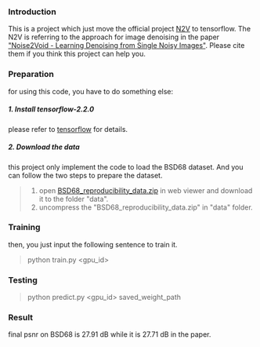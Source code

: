 ### Introduction

This is a project which just move the official project [N2V](https://github.com/juglab/n2v) to tensorflow. The N2V is referring to the approach for image denoising in the paper ["Noise2Void - Learning Denoising from Single Noisy Images"](https://arxiv.org/abs/1811.10980). Please cite them if you think this project can help you.

### Preparation
for using this code, you have to do something else:

##### 1. Install tensorflow-2.2.0
please refer to [tensorflow](https://tensorflow.google.com/) for details.

##### 2. Download the data
this project only implement the code to load the BSD68 dataset. And you can follow the two steps to prepare the dataset.
>1. open [BSD68_reproducibility_data.zip](https://cloud.mpi-cbg.de/index.php/s/pbj89sV6n6SyM29/download/) in web viewer and download it to the folder "data".
>2. uncompress the "BSD68_reproducibility_data.zip" in "data" folder.

### Training

then, you just input the following sentence to train it.

> python train.py <gpu_id>

### Testing
> python predict.py <gpu_id> saved_weight_path

### Result
final psnr on BSD68 is 27.91 dB while it is 27.71 dB in the paper.
